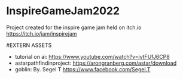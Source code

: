 # InspireGameJam2022
Project created for the inspire game jam held on itch.io https://itch.io/jam/inspirejam


#EXTERN ASSETS
- tutorial on ai: https://www.youtube.com/watch?v=jvtFUfJ6CP8
- astarpathfindinproject: https://arongranberg.com/astar/download
- goblin: By. Segel T https://www.facebook.com/Segel.T